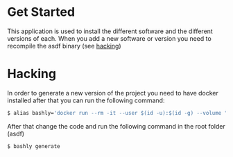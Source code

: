 # Get Started

This application is used to install the different software and the different versions of each. When you
add a new software or version you need to recompile the asdf binary (see [hacking](#hacking))

# Hacking

In order to generate a new version of the project you need to have docker installed after that you can run 
the following command:

```bash
$ alias bashly='docker run --rm -it --user $(id -u):$(id -g) --volume "$PWD:/app" dannyben/bashly'
```

After that change the code and run the following command in the root folder (asdf)

```bash
$ bashly generate
```
